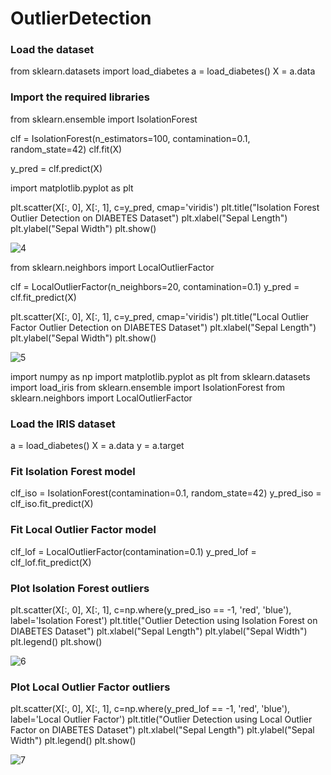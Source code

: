 # OutlierDetection

### Load the dataset 
from sklearn.datasets import load_diabetes
a = load_diabetes()
X = a.data

### Import the required libraries

from sklearn.ensemble import IsolationForest

clf = IsolationForest(n_estimators=100, contamination=0.1, random_state=42)
clf.fit(X)

y_pred = clf.predict(X)

import matplotlib.pyplot as plt

plt.scatter(X[:, 0], X[:, 1], c=y_pred, cmap='viridis')
plt.title("Isolation Forest Outlier Detection on DIABETES Dataset")
plt.xlabel("Sepal Length")
plt.ylabel("Sepal Width")
plt.show()

![4](https://github.com/rakshureddy1308/OutlierDetection/assets/119916578/28837356-2984-4f9f-a5bc-ffeeac8e6633)


from sklearn.neighbors import LocalOutlierFactor

clf = LocalOutlierFactor(n_neighbors=20, contamination=0.1)
y_pred = clf.fit_predict(X)

plt.scatter(X[:, 0], X[:, 1], c=y_pred, cmap='viridis')
plt.title("Local Outlier Factor Outlier Detection on DIABETES Dataset")
plt.xlabel("Sepal Length")
plt.ylabel("Sepal Width")
plt.show()

![5](https://github.com/rakshureddy1308/OutlierDetection/assets/119916578/598d3e99-c554-4eab-b1e6-b07ccea8f6c2)


import numpy as np
import matplotlib.pyplot as plt
from sklearn.datasets import load_iris
from sklearn.ensemble import IsolationForest
from sklearn.neighbors import LocalOutlierFactor

### Load the IRIS dataset
a = load_diabetes()
X = a.data
y = a.target

### Fit Isolation Forest model
clf_iso = IsolationForest(contamination=0.1, random_state=42)
y_pred_iso = clf_iso.fit_predict(X)

### Fit Local Outlier Factor model
clf_lof = LocalOutlierFactor(contamination=0.1)
y_pred_lof = clf_lof.fit_predict(X)

### Plot Isolation Forest outliers
plt.scatter(X[:, 0], X[:, 1], c=np.where(y_pred_iso == -1, 'red', 'blue'), label='Isolation Forest')
plt.title("Outlier Detection using Isolation Forest on DIABETES Dataset")
plt.xlabel("Sepal Length")
plt.ylabel("Sepal Width")
plt.legend()
plt.show()

![6](https://github.com/rakshureddy1308/OutlierDetection/assets/119916578/41855cfc-b5cf-4245-a7aa-da2e36a10be5)


### Plot Local Outlier Factor outliers
plt.scatter(X[:, 0], X[:, 1], c=np.where(y_pred_lof == -1, 'red', 'blue'), label='Local Outlier Factor')
plt.title("Outlier Detection using Local Outlier Factor on DIABETES Dataset")
plt.xlabel("Sepal Length")
plt.ylabel("Sepal Width")
plt.legend()
plt.show()

![7](https://github.com/rakshureddy1308/OutlierDetection/assets/119916578/48f9ef12-713f-4fd7-92d4-9e171f9dc34b)

